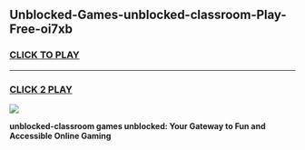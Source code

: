 
## Unblocked-Games-unblocked-classroom-Play-Free-oi7xb
<h3>
<a href="https://premium76.site?title=unblocked-classroom&ref=21A">CLICK TO PLAY</a></h3>
<hr>

<h3>
<a href="https://premium76.site?title=unblocked-classroom&ref=21A">CLICK 2 PLAY</a>
  
</h3>

<a href="https://premium76.site?title=unblocked-classroom&ref=21A"><img src="https://clearcache.store/games.png"></a>


**unblocked-classroom games unblocked: Your Gateway to Fun and Accessible Online Gaming**
